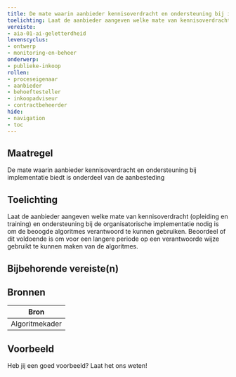 ```yaml
---
title: De mate waarin aanbieder kennisoverdracht en ondersteuning bij implementatie biedt is onderdeel van de aanbesteding 
toelichting: Laat de aanbieder aangeven welke mate van kennisoverdracht (opleiding en training) en ondersteuning bij de organisatorische implementatie nodig is om de beoogde algoritmes verantwoord te kunnen gebruiken.  
vereiste:
- aia-01-ai-geletterdheid
levenscyclus:
- ontwerp
- monitoring-en-beheer
onderwerp:
- publieke-inkoop
rollen:
- proceseigenaar
- aanbieder
- behoeftesteller
- inkoopadviseur
- contractbeheerder
hide:
- navigation
- toc
---
```


<!-- tags -->
## Maatregel

De mate waarin aanbieder kennisoverdracht en ondersteuning bij implementatie biedt is onderdeel van de aanbesteding 

## Toelichting
Laat de aanbieder aangeven welke mate van kennisoverdracht (opleiding en training) en ondersteuning bij de organisatorische implementatie nodig is om de beoogde algoritmes verantwoord te kunnen gebruiken. Beoordeel of dit voldoende is om voor een langere periode op een verantwoorde wijze gebruikt te kunnen maken van de algoritmes. 

## Bijbehorende vereiste(n)

<!-- list_vereisten_on_maatregelen_page -->

## Bronnen

| Bron                        |
|-----------------------------|
|Algoritmekader|

## Voorbeeld

Heb jij een goed voorbeeld? Laat het ons weten!

